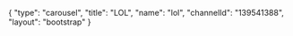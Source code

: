 {
    "type": "carousel",
    "title": "LOL",
    "name": "lol",
    "channelId": "139541388",
    "layout": "bootstrap"
}